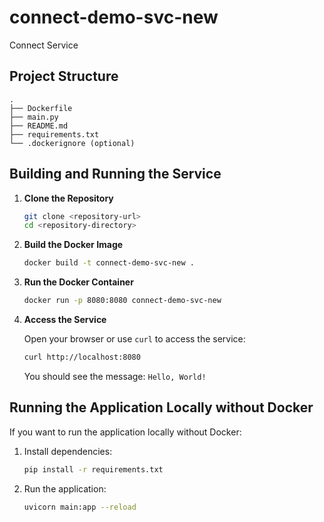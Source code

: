 # connect-demo-svc-new

Connect Service

## Project Structure

```plaintext
.
├── Dockerfile
├── main.py
├── README.md
├── requirements.txt
└── .dockerignore (optional)
```

## Building and Running the Service

1. **Clone the Repository**

    ```bash
    git clone <repository-url>
    cd <repository-directory>
    ```

2. **Build the Docker Image**

    ```bash
    docker build -t connect-demo-svc-new .
    ```

3. **Run the Docker Container**

    ```bash
    docker run -p 8080:8080 connect-demo-svc-new
    ```

4. **Access the Service**

    Open your browser or use `curl` to access the service:

    ```bash
    curl http://localhost:8080
    ```

    You should see the message: `Hello, World!`

## Running the Application Locally without Docker

If you want to run the application locally without Docker:

1. Install dependencies:

    ```bash
    pip install -r requirements.txt
    ```

1. Run the application:

    ```bash
    uvicorn main:app --reload
    ```
